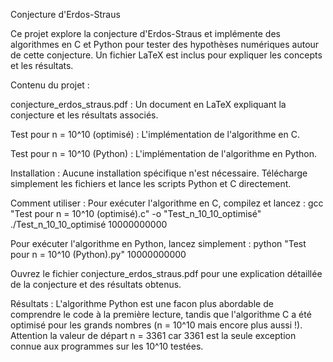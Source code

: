 Conjecture d'Erdos-Straus

Ce projet explore la conjecture d'Erdos-Straus et implémente des algorithmes en C et Python pour tester des hypothèses numériques autour de cette conjecture. Un fichier LaTeX est inclus pour expliquer les concepts et les résultats.

Contenu du projet :

conjecture_erdos_straus.pdf : Un document en LaTeX expliquant la conjecture et les résultats associés.

Test pour n = 10^10 (optimisé) : L'implémentation de l'algorithme en C.

Test pour n = 10^10 (Python) : L'implémentation de l'algorithme en Python.

Installation :
Aucune installation spécifique n'est nécessaire. Télécharge simplement les fichiers et lance les scripts Python et C directement.

Comment utiliser :
Pour exécuter l'algorithme en C, compilez et lancez :
gcc "Test pour n = 10^10 (optimisé).c" -o "Test_n_10_10_optimisé"
./Test_n_10_10_optimisé 10000000000

Pour exécuter l'algorithme en Python, lancez simplement :
python "Test pour n = 10^10 (Python).py" 10000000000

Ouvrez le fichier conjecture_erdos_straus.pdf pour une explication détaillée de la conjecture et des résultats obtenus.

Résultats :
L'algorithme Python est une facon plus abordable de comprendre le code à la première lecture, tandis que l'algorithme C a été optimisé pour les grands nombres (n = 10^10 mais encore plus aussi !).
Attention la valeur de départ n = 3361 car 3361 est la seule exception connue aux programmes sur les 10^10 testées.


